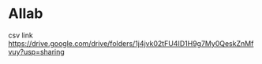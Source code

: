 # AIlab
csv link
https://drive.google.com/drive/folders/1j4jvk02tFU4ID1H9g7My0QeskZnMfvuy?usp=sharing
